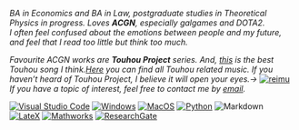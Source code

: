*BA in Economics and BA in Law, postgraduate studies in Theoretical Physics in progress. Loves **ACGN**, especially galgames and DOTA2.*
<br>
*I often feel confused about the emotions between people and my future, and feel that I read too little but think too much.*
<br>

*Favourite ACGN works are **Touhou Project** series. And, [this](https://music.163.com/#/song?id=22636647) is the best Touhou song I think.[Here](https://w.atwiki.jp/toho/) you can find all Touhou related music.*
*If you haven’t heard of Touhou Project, I believe it will open your eyes.→* [![reimu](http://touhousupport.gitee.io/some-picture-and-gif/IMG_4293.gif)](https://en.wikipedia.org/wiki/Touhou_Project)
<br>
*If you have a topic of interest, feel free to contact me by [email](mailto:innovation024@icloud.com).*
 <br>
 
[![Visual Studio Code](https://img.shields.io/badge/Visual%20Studio%20Code-007ACC?logo=Visual+Studio+Code)](https://code.visualstudio.com/)
[![Windows](https://img.shields.io/badge/Windows-0078D6?logo=Windows)](https://www.microsoft.com/en-us/windows)
[![MacOS](https://img.shields.io/badge/MacOS-999999?logo=Apple&logoColor=white)](https://support.apple.com/zh-cn/macos)
[![Python](https://img.shields.io/badge/Python-3776AB?logo=Python&logoColor=white)](https://www.python.org/)
![Markdown](https://img.shields.io/badge/Markdown-000000?logo=Markdown&logoColor=white)
[![LateX](https://img.shields.io/badge/LateX-008080?logo=Latex)](https://www.latex-project.org/)
[![Mathworks](https://img.shields.io/badge/Mathworks-0076A8?logo=Mathworks)](https://www.mathworks.com/)
[![ResearchGate](https://img.shields.io/badge/ResearchGates-00CCBB?logo=ResearchGate&logoColor=white)](https://www.researchgate.net/profile/Yihang_He)
